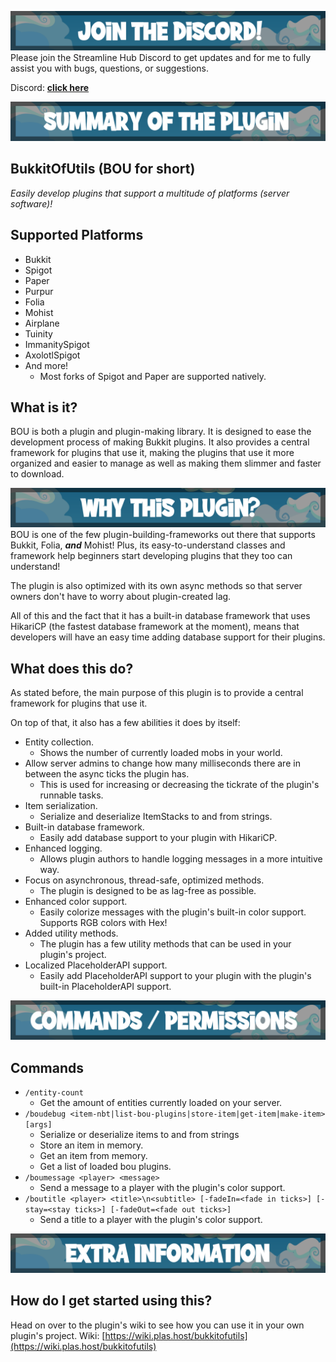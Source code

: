 ![Discord](https://github.com/Streamline-Essentials/StreamlineWiki/blob/main/website/images/JoinTheDiscord.png?raw=true)
Please join the Streamline Hub Discord to get
updates and for me to fully assist you with bugs,
questions, or suggestions.

Discord: [**click here**](https://dsc.gg/streamline)

![Summary](https://github.com/Streamline-Essentials/StreamlineWiki/blob/main/website/images/Summary.png?raw=true)
## BukkitOfUtils (BOU for short)
_Easily develop plugins that support a multitude of platforms (server software)!_

## Supported Platforms
- Bukkit
- Spigot
- Paper
- Purpur
- Folia
- Mohist
- Airplane
- Tuinity
- ImmanitySpigot
- AxolotlSpigot
- And more!
  - Most forks of Spigot and Paper are supported natively.

## What is it?
BOU is both a plugin and plugin-making library.
It is designed to ease the development process of making Bukkit plugins.
It also provides a central framework for plugins that use it,
making the plugins that use it more organized and easier to manage
as well as making them slimmer and faster to download.

![Why This?](https://github.com/Streamline-Essentials/StreamlineWiki/blob/main/website/images/WhyThis.png?raw=true)
BOU is one of the few plugin-building-frameworks out there that supports
Bukkit, Folia, **_and_** Mohist!
Plus, its easy-to-understand classes and framework help beginners
start developing plugins that they too can understand!

The plugin is also optimized with its own async methods so that
server owners don't have to worry about plugin-created lag.

All of this and the fact that it has a built-in database framework that uses HikariCP
(the fastest database framework at the moment),
means that developers will have an easy time adding database support for their plugins.

## What does this do?
As stated before,
the main purpose of this plugin is
to provide a central framework for plugins that use it.

On top of that, it also has a few abilities it does by itself:
- Entity collection.
    - Shows the number of currently loaded mobs in your world.
- Allow server admins to change how many milliseconds there are in between the async ticks the plugin has.
    - This is used for increasing or decreasing the tickrate of the plugin's runnable tasks.
- Item serialization.
    - Serialize and deserialize ItemStacks to and from strings.
- Built-in database framework.
    - Easily add database support to your plugin with HikariCP.
- Enhanced logging.
    - Allows plugin authors to handle logging messages in a more intuitive way.
- Focus on asynchronous, thread-safe, optimized methods.
    - The plugin is designed to be as lag-free as possible.
- Enhanced color support.
    - Easily colorize messages with the plugin's built-in color support. Supports RGB colors with Hex!
- Added utility methods.
    - The plugin has a few utility methods that can be used in your plugin's project.
- Localized PlaceholderAPI support.
    - Easily add PlaceholderAPI support to your plugin with the plugin's built-in PlaceholderAPI support.

![Commands and Permissions](https://github.com/Streamline-Essentials/StreamlineWiki/blob/main/website/images/CommandsAndPermissions.png?raw=true)
## Commands
* `/entity-count`
  * Get the amount of entities currently loaded on your server.
* `/boudebug <item-nbt|list-bou-plugins|store-item|get-item|make-item> [args]`
  * Serialize or deserialize items to and from strings
  * Store an item in memory.
  * Get an item from memory.
  * Get a list of loaded bou plugins.
* `/boumessage <player> <message>`
  * Send a message to a player with the plugin's color support.
* `/boutitle <player> <title>\n<subtitle> [-fadeIn=<fade in ticks>] [-stay=<stay ticks>] [-fadeOut=<fade out ticks>]`
  * Send a title to a player with the plugin's color support.

![More Info](https://github.com/Streamline-Essentials/StreamlineWiki/blob/main/website/images/MoreInfo.png?raw=true)
## How do I get started using this?

Head on over to the plugin's wiki to see how you can use it in your own plugin's project.
Wiki: [https://wiki.plas.host/bukkitofutils](https://wiki.plas.host/bukkitofutils)
